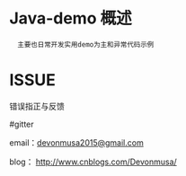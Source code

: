 # Java-demo 概述
      主要也日常开发实用demo为主和异常代码示例
  
#  ISSUE
   错误指正与反馈

#gitter

  email：devonmusa2015@gmail.com
  
  blog： http://www.cnblogs.com/Devonmusa/